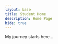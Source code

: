 ```yaml
---
layout: base
title: Student Home 
description: Home Page
hide: true
---
```


My journey starts here...
